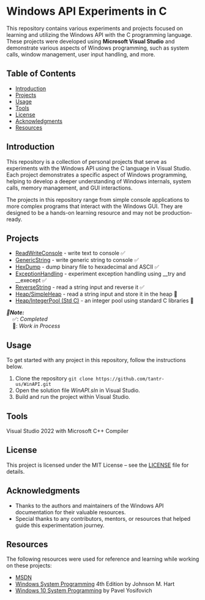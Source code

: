 

# Windows API Experiments in C

This repository contains various experiments and projects focused on learning and utilizing the Windows API with the C programming language. These projects were developed using **Microsoft Visual Studio** and demonstrate various aspects of Windows programming, such as system calls, window management, user input handling, and more.

## Table of Contents

- [Introduction](#introduction)
- [Projects](#projects)
- [Usage](#usage)
- [Tools](#tools)
- [License](#license)
- [Acknowledgments](#acknowledgments)
- [Resources](#resources)

## Introduction

This repository is a collection of personal projects that serve as experiments with the Windows API using the C language in Visual Studio. Each project demonstrates a specific aspect of Windows programming, helping to develop a deeper understanding of Windows internals, system calls, memory management, and GUI interactions.

The projects in this repository range from simple console applications to more complex programs that interact with the Windows GUI. They are designed to be a hands-on learning resource and may not be production-ready.

## Projects
- [ReadWriteConsole](ReadWriteConsole) - write text to console ✅
- [GenericString](GenericString) - write generic string to console ✅
- [HexDump](HexDump) - dump binary file to hexadecimal and ASCII ✅
- [ExceptionHandling](ExceptionHandling) - experiment exception handling using __try and __execept ✅
- [ReverseString](ReverseString) - read a string input and reverse it ✅
- [Heap/SimpleHeap](Heap/SimpleHeap) - read a string input and store it in the heap 🔲
- [Heap/IntegerPool (Std C)](Heap/IntegerPool/StdC) - an integer pool using standard C libraries 🔲

***📝Note:*** <br>
&nbsp;&nbsp;&nbsp;&nbsp;✅: *Completed* <br>
&nbsp;&nbsp;&nbsp;&nbsp;🔲: *Work in Process*

## Usage

To get started with any project in this repository, follow the instructions below.

1. Clone the repository ```git clone https://github.com/tantr-us/WinAPI.git```
2. Open the solution file *WinAPI.sln* in Visual Studio.
3. Build and run the project within Visual Studio.

## Tools
Visual Studio 2022 with Microsoft C++ Compiler

## License

This project is licensed under the MIT License – see the [LICENSE](LICENSE) file for details.

## Acknowledgments

- Thanks to the authors and maintainers of the Windows API documentation for their valuable resources.
- Special thanks to any contributors, mentors, or resources that helped guide this experimentation journey.

## Resources

The following resources were used for reference and learning while working on these projects:

- [MSDN](https://learn.microsoft.com/en-us/windows/win32/api/)
- [Windows System Programming](https://a.co/d/idleYPN) 4th Edition by Johnson M. Hart
- [Windows 10 System Programming](https://leanpub.com/windows10systemprogramming) by Pavel Yosifovich
